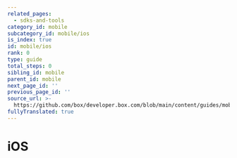 ```yaml
---
related_pages:
  - sdks-and-tools
category_id: mobile
subcategory_id: mobile/ios
is_index: true
id: mobile/ios
rank: 0
type: guide
total_steps: 0
sibling_id: mobile
parent_id: mobile
next_page_id: ''
previous_page_id: ''
source_url: >-
  https://github.com/box/developer.box.com/blob/main/content/guides/mobile/ios/index.md
fullyTranslated: true
---
```

# iOS

